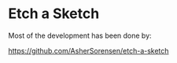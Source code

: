 # Etch a Sketch

Most of the development has been done by:

https://github.com/AsherSorensen/etch-a-sketch

